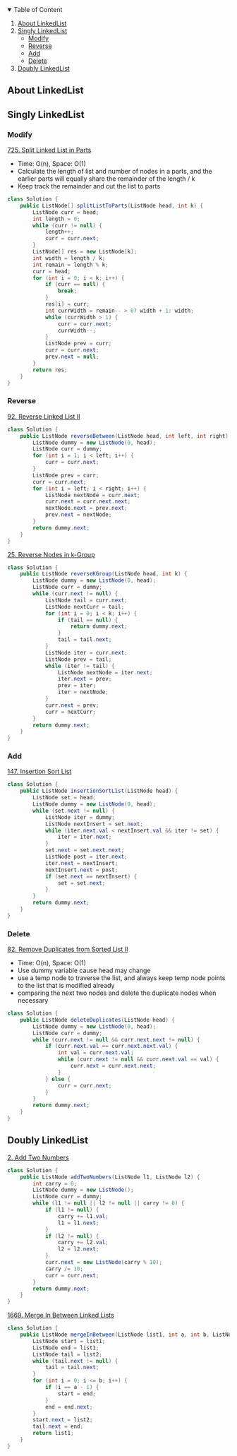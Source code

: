 <details open="open">
  <summary>Table of Content</summary>
  <ol>
    <li>
      <a href="#about-linkedlist">About LinkedList</a>
    </li>
    <li>
      <a href="#singly-linkedlist">Singly LinkedList</a>
      <ul>
          <li><a href="#modify">Modify</a></li>
          <li><a href="#modify">Reverse</a></li>
          <li><a href="#modify">Add</a></li>
          <li><a href="#modify">Delete</a></li>
      </ul>
    </li>
    <li>
    <a href="#doubly-linkedlist">Doubly LinkedList</a>
    </li>
  </ol>
</details>

## About LinkedList

## Singly LinkedList
### Modify
[725. Split Linked List in Parts](https://leetcode-cn.com/problems/split-linked-list-in-parts/)
* Time: O(n), Space: O(1)
* Calculate the length of list and number of nodes in a parts, and the earlier parts will equally share the remainder of the length / k
* Keep track the remainder and cut the list to parts
```java
class Solution {
    public ListNode[] splitListToParts(ListNode head, int k) {
        ListNode curr = head;
        int length = 0;
        while (curr != null) {
            length++;
            curr = curr.next;
        }
        ListNode[] res = new ListNode[k];
        int width = length / k;
        int remain = length % k;
        curr = head;
        for (int i = 0; i < k; i++) {
            if (curr == null) {
                break;
            }
            res[i] = curr;
            int currWidth = remain-- > 0? width + 1: width;
            while (currWidth > 1) {
                curr = curr.next;
                currWidth--;
            }
            ListNode prev = curr;
            curr = curr.next;
            prev.next = null;
        }
        return res;
    }
}
```
### Reverse
[92. Reverse Linked List II](https://leetcode-cn.com/problems/reverse-linked-list-ii/)
```java
class Solution {
    public ListNode reverseBetween(ListNode head, int left, int right) {
        ListNode dummy = new ListNode(0, head);
        ListNode curr = dummy;
        for (int i = 1; i < left; i++) {
            curr = curr.next;
        }
        ListNode prev = curr;
        curr = curr.next;
        for (int i = left; i < right; i++) {
            ListNode nextNode = curr.next;
            curr.next = curr.next.next;
            nextNode.next = prev.next;
            prev.next = nextNode;
        }
        return dummy.next;
    }
}
```

[25. Reverse Nodes in k-Group](https://leetcode-cn.com/problems/reverse-nodes-in-k-group/)
```java
class Solution {
    public ListNode reverseKGroup(ListNode head, int k) {
        ListNode dummy = new ListNode(0, head);
        ListNode curr = dummy;
        while (curr.next != null) {
            ListNode tail = curr.next;
            ListNode nextCurr = tail;
            for (int i = 0; i < k; i++) {
                if (tail == null) {
                    return dummy.next;
                }
                tail = tail.next;
            }
            ListNode iter = curr.next;
            ListNode prev = tail;
            while (iter != tail) {
                ListNode nextNode = iter.next;
                iter.next = prev;
                prev = iter;
                iter = nextNode;
            }
            curr.next = prev;
            curr = nextCurr;
        }
        return dummy.next;
    }
}
```
### Add
[147. Insertion Sort List](https://leetcode-cn.com/problems/insertion-sort-list/)
```java
class Solution {
    public ListNode insertionSortList(ListNode head) {
        ListNode set = head;
        ListNode dummy = new ListNode(0, head);
        while (set.next != null) {
            ListNode iter = dummy;
            ListNode nextInsert = set.next;
            while (iter.next.val < nextInsert.val && iter != set) {
                iter = iter.next;
            }
            set.next = set.next.next;
            ListNode post = iter.next;
            iter.next = nextInsert;
            nextInsert.next = post;
            if (set.next == nextInsert) {
                set = set.next;
            }
        }
        return dummy.next;
    }
}
```
### Delete
[82. Remove Duplicates from Sorted List II](https://leetcode-cn.com/problems/remove-duplicates-from-sorted-list-ii/)
* Time: O(n), Space: O(1)
* Use dummy variable cause head may change
* use a temp node to traverse the list, and always keep temp node points to the list that is modified already
* comparing the next two nodes and delete the duplicate nodes when necessary
```java
class Solution {
    public ListNode deleteDuplicates(ListNode head) {
        ListNode dummy = new ListNode(0, head);
        ListNode curr = dummy;
        while (curr.next != null && curr.next.next != null) {
            if (curr.next.val == curr.next.next.val) {
                int val = curr.next.val;
                while (curr.next != null && curr.next.val == val) {
                    curr.next = curr.next.next;
                }
            } else {
                curr = curr.next;
            }
        }
        return dummy.next;
    }
}
```



## Doubly LinkedList
[2. Add Two Numbers](https://leetcode-cn.com/problems/add-two-numbers/)
```java
class Solution {
    public ListNode addTwoNumbers(ListNode l1, ListNode l2) {
        int carry = 0;
        ListNode dummy = new ListNode();
        ListNode curr = dummy;
        while (l1 != null || l2 != null || carry != 0) {
            if (l1 != null) {
                carry += l1.val;
                l1 = l1.next;
            }
            if (l2 != null) {
                carry += l2.val;
                l2 = l2.next;
            }
            curr.next = new ListNode(carry % 10);
            carry /= 10;
            curr = curr.next;
        }
        return dummy.next;
    }
}
```
[1669. Merge In Between Linked Lists](https://leetcode-cn.com/problems/merge-in-between-linked-lists/)
```java
class Solution {
    public ListNode mergeInBetween(ListNode list1, int a, int b, ListNode list2) {
        ListNode start = list1;
        ListNode end = list1;
        ListNode tail = list2;
        while (tail.next != null) {
            tail = tail.next;
        }
        for (int i = 0; i <= b; i++) {
            if (i == a - 1) {
                start = end;
            }
            end = end.next;
        }
        start.next = list2;
        tail.next = end;
        return list1;
    }
}
```
